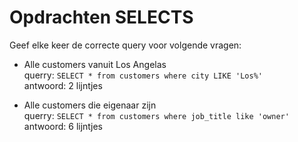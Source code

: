 # Opdrachten SELECTS
Geef elke keer de correcte query voor volgende vragen:

- Alle customers vanuit Los Angelas<br>
  querry: ```SELECT * from customers where city LIKE 'Los%'``` <br>
  antwoord: 2 lijntjes

- Alle customers die eigenaar zijn<br>
  querry:  ```SELECT * from customers where job_title like 'owner'```<br>
  antwoord: 6 lijntjes 